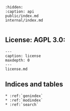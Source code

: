 ```{toctree}
:hidden:
:caption: api
public/index.md
internal/index.md
```

```{include} ../../README.md

```

## License: AGPL 3.0:

```{toctree}
---
caption: license
maxdepth: 0
---
license.md
```

## Indices and tables

```{eval-rst}
* :ref:`genindex`
* :ref:`modindex`
* :ref:`search`
```
